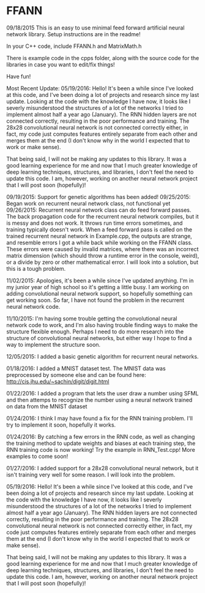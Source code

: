 # FFANN

09/18/2015
This is an easy to use minimal feed forward artificial neural network library. Setup instructions are in the readme!

In your C++ code, include FFANN.h and MatrixMath.h

There is example code in the cpps folder, along with the source code for the libraries in case you want to edit/fix things!

Have fun!

Most Recent Update: 05/19/2016: Hello! It's been a while since I've looked at this code, and I've been doing a lot of projects and research since my last update. Looking at the code with the knowledge I have now, it looks like I severly misunderstood the structures of a lot of the networks I tried to implement almost half a year ago (January). The RNN hidden layers are not connected correctly, resulting in the poor performance and training. The 28x28 convolutional neural network is not connected correctly either, in fact, my code just computes features entirely separate from each other and merges them at the end (I don't know why in the world I expected that to work or make sense).

That being said, I will not be making any updates to this library. It was a good learning experience for me and now that I much greater knowledge of deep learning techniques, structures, and libraries, I don't feel the need to update this code. I am, however, working on another neural network project that I will post soon (hopefully)!

09/19/2015: Support for genetic algorithms has been added!
09/25/2015: Began work on recurrent neural network class, not functional yet
09/26/2015: Recurrent neural network class can do feed forward passes. The back propagation code for the recurrent neural network compiles, but it is messy and does not work. It throws run time errors sometimes, and training typically doesn't work. When a feed forward pass is called on the trained recurrent neural network in Example.cpp, the outputs are strange, and resemble errors I got a while back while working on the FFANN class. These errors were caused by invalid matrices, where there was an incorrect matrix dimension (which should throw a runtime error in the console, weird), or a divide by zero or other mathematical error. I will look into a solution, but this is a tough problem.

11/02/2015: Apologies, it's been a while since I've updated anything. I'm in my junior year of high school so it's getting a little busy. I am working on adding convolutional neural network support, so hopefully something can get working soon. So far, I have not found the problem in the recurrent neural network code.

11/10/2015: I'm having some trouble getting the convolutional neural network code to work, and I'm also having trouble finding ways to make the structure flexible enough. Perhaps I need to do more research into the structure of convolutional neural networks, but either way I hope to find a way to implement the structure soon.

12/05/2015: I added a basic genetic algorithm for recurrent neural networks.

01/18/2016: I added a MNIST dataset test. The MNIST data was preprocessed by someone else and can be found here: http://cis.jhu.edu/~sachin/digit/digit.html

01/22/2016: I added a program that lets the user draw a number using SFML and then attemps to recognize the number using a neural network trained on data from the MNIST dataset

01/24/2016: I think I may have found a fix for the RNN training problem. I'll try to implement it soon, hopefully it works.

01/24/2016: By catching a few errors in the RNN code, as well as changing the training method to update weights and biases at each training step, the RNN training code is now working! Try the example in RNN_Test.cpp! More examples to come soon!

01/27/2016: I added support for a 28x28 convolutional neural network, but it isn't training very well for some reason. I will look into the problem.

05/19/2016: Hello! It's been a while since I've looked at this code, and I've been doing a lot of projects and research since my last update. Looking at the code with the knowledge I have now, it looks like I severly misunderstood the structures of a lot of the networks I tried to implement almost half a year ago (January). The RNN hidden layers are not connected correctly, resulting in the poor performance and training. The 28x28 convolutional neural network is not connected correctly either, in fact, my code just computes features entirely separate from each other and merges them at the end (I don't know why in the world I expected that to work or make sense).

That being said, I will not be making any updates to this library. It was a good learning experience for me and now that I much greater knowledge of deep learning techniques, structures, and libraries, I don't feel the need to update this code. I am, however, working on another neural network project that I will post soon (hopefully)!
